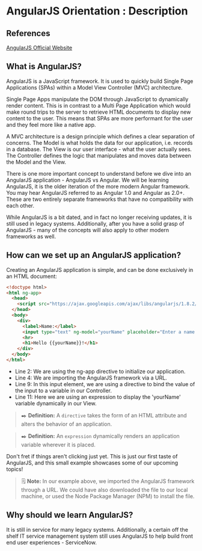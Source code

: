 # AngularJS Orientation : Description

## References

[AngularJS Official Website](https://angularjs.org/)

## What is AngularJS?

AngularJS is a JavaScript framework. It is used to quickly build Single Page Applications (SPAs) within a Model View Controller (MVC) architecture.

Single Page Apps manipulate the DOM through JavaScript to dynamically render content. This is in contrast to a Multi Page Application which would make round trips to the server to retrieve HTML documents to display new content to the user. This means that SPAs are more performant for the user and they feel more like a native app. 

A MVC architecture is a design principle which defines a clear separation of concerns. The Model is what holds the data for our application, i.e. records in a database. The View is our user interface - what the user actually sees. The Controller defines the logic that manipulates and moves data between the Model and the View.

There is one more important concept to understand before we dive into an AngularJS application - AngularJS vs Angular. We will be learning AngularJS, it is the older iteration of the more modern Angular framework. You may hear AngularJS referred to as Angular 1.0 and Angular as 2.0+. These are two entirely separate frameworks that have no compatibility with each other.

While AngularJS is a bit dated, and in fact no longer receiving updates, it is still used in legacy systems. Additionally, after you have a solid grasp of AngularJS - many of the concepts will also apply to other modern frameworks as well.

## How can we set up an AngularJS application?

Creating an AngularJS application is simple, and can be done exclusively in an HTML document: 

```html
<!doctype html>
<html ng-app>
  <head>
    <script src="https://ajax.googleapis.com/ajax/libs/angularjs/1.8.2/angular.min.js"></script>
  </head>
  <body>
    <div>
      <label>Name:</label>
      <input type="text" ng-model="yourName" placeholder="Enter a name here">
      <hr>
      <h1>Hello {{yourName}}!</h1>
    </div>
  </body>
</html>
```

- Line 2: We are using the ng-app directive to initialize our application.
- Line 4: We are importing the AngularJS framework via a URL. 
- Line 9: In this input element, we are using a directive to bind the value of the input to a variable in our Controller. 
-  Line 11: Here we are using an expression to display the 'yourName' variable dynamically in our View. 

> ✒️ **Definition:** A `directive` takes the form of an HTML attribute and alters the behavior of an application.

> ✒️ **Definition:** An `expression` dynamically renders an application variable wherever it is placed.

Don't fret if things aren't clicking just yet. This is just our first taste of AngularJS, and this small example showcases some of our upcoming topics!

> 🗒️ **Note:** In our example above, we imported the AngularJS framework through a URL. We could have also downloaded the file to our local machine, or used the Node Package Manager (NPM) to install the file. 

## Why should we learn AngularJS?

It is still in service for many legacy systems. Additionally, a certain off the shelf IT service management system still uses AngularJS to help build front end user experiences - ServiceNow.